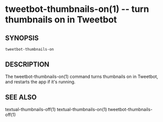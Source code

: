 tweetbot-thumbnails-on(1) -- turn thumbnails on in Tweetbot
===========================================================

## SYNOPSIS

`tweetbot-thumbnails-on`

## DESCRIPTION

The tweetbot-thumbnails-on(1) command turns thumbnails on in Tweetbot, and restarts the app if it's running.

## SEE ALSO

textual-thumbnails-off(1)
textual-thumbnails-on(1)
tweetbot-thumbnails-off(1)


[SYNOPSIS]: #SYNOPSIS "SYNOPSIS"
[DESCRIPTION]: #DESCRIPTION "DESCRIPTION"
[SEE ALSO]: #SEE-ALSO "SEE ALSO"


[globalify(1)]: globalify.1.html
[heifize(1)]: heifize.1.html
[lstcp(1)]: lstcp.1.html
[np(1)]: np.1.html
[pbcopyfile(1)]: pbcopyfile.1.html
[textual-thumbnails-off(1)]: textual-thumbnails-off.1.html
[textual-thumbnails-on(1)]: textual-thumbnails-on.1.html
[tweetbot-thumbnails-off(1)]: tweetbot-thumbnails-off.1.html
[tweetbot-thumbnails-on(1)]: tweetbot-thumbnails-on.1.html
